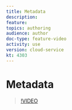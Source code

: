 ```yaml
---
title: Metadata
description: 
feature: 
topics: authoring
audience: author
doc-type: feature-video
activity: use
version: cloud-service
kt: 4303
---
```


# Metadata

>[!VIDEO](https://video.tv.adobe.com/v/32045/?quality=12&learn=on&hidetitle=true)
